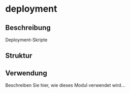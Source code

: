 ﻿# deployment

## Beschreibung
Deployment-Skripte

## Struktur


## Verwendung
Beschreiben Sie hier, wie dieses Modul verwendet wird...
